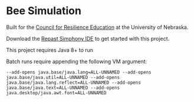 # Bee Simulation
Built for the [Council for Resilience Education](https://cre.unl.edu/) at the University of Nebraska.

Download the [Repast Simphony IDE](https://repast.github.io/repast_simphony.html) to get started with this project.

This project requires Java 8+ to run

Batch runs require appending the following VM argument:
```
--add-opens java.base/java.lang=ALL-UNNAMED --add-opens java.base/java.util=ALL-UNNAMED --add-opens java.base/java.lang.reflect=ALL-UNNAMED --add-opens java.base/java.text=ALL-UNNAMED --add-opens java.desktop/java.awt.font=ALL-UNNAMED
```
